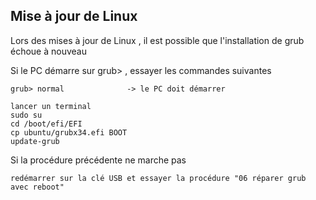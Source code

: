 ## Mise à jour de Linux

Lors des mises à jour de Linux , il est possible que l'installation de grub échoue à nouveau

Si le PC démarre sur grub> , essayer les commandes suivantes

    grub> normal              -> le PC doit démarrer
    
    lancer un terminal
    sudo su
    cd /boot/efi/EFI
    cp ubuntu/grubx34.efi BOOT
    update-grub
    
Si la procédure précédente ne marche pas

    redémarrer sur la clé USB et essayer la procédure "06 réparer grub avec reboot"
